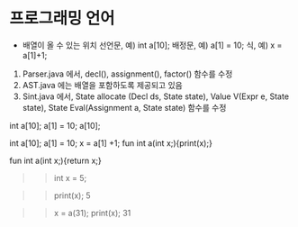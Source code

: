 # 프로그래밍 언어
- 배열이 올 수 있는 위치
  선언문, 예) int a[10];
  배정문, 예) a[1] = 10;
  식, 예) x = a[1]+1;

1) Parser.java 에서, decl(), assignment(), factor() 함수를 수정
2) AST.java 에는 배열을 포함하도록 제공되고 있음
3) Sint.java 에서, State allocate (Decl ds, State state), Value V(Expr e, State state), State Eval(Assignment a, State state) 함수를 수정


int a[10];
a[1] = 10;
a[10];

int a[10];
a[1] = 10;
x = a[1] +1;
fun int a(int x;){print(x);}

fun int a(int x;){return x;}

>> int x = 5;

>> print(x);
5

>> x = a(31);
>> print(x);
>> 31
